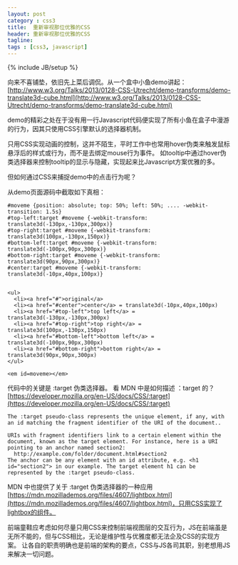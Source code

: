 ```yaml
---
layout: post
category : css3
title:  重新审视那位优雅的CSS
header: 重新审视那位优雅的CSS
tagline:
tags : [css3, javascript]
---
```

{% include JB/setup %}

向来不喜铺垫，依旧先上菜后调侃。从一个盒中小鱼demo讲起：
[http://www.w3.org/Talks/2013/0128-CSS-Utrecht/demo-transforms/demo-translate3d-cube.html](http://www.w3.org/Talks/2013/0128-CSS-Utrecht/demo-transforms/demo-translate3d-cube.html)

demo的精彩之处在于没有用一行Javascript代码便实现了所有小鱼在盒子中漫游的行为，因其只使用CSS引擎默认的选择器机制。

只用CSS实现动画的控制，这并不陌生，平时工作中也常用hover伪类来触发鼠标悬浮后的样式或行为，而不是去绑定mouse行为事件。
如tooltip中通过hover伪类选择器来控制tooltip的显示与隐藏，实现起来比Javascript方案优雅的多。

但如何通过CSS来捕捉demo中的点击行为呢？

从demo页面源码中截取如下真相：

    #moveme {position: absolute; top: 50%; left: 50%; .... -webkit-transition: 1.5s}
    #top-left:target #moveme {-webkit-transform: translate3d(-130px,-130px,300px)}
    #top-right:target #moveme {-webkit-transform: translate3d(100px,-130px,150px)}
    #bottom-left:target #moveme {-webkit-transform: translate3d(-100px,90px,300px)}
    #bottom-right:target #moveme {-webkit-transform: translate3d(90px,90px,300px)}
    #center:target #moveme {-webkit-transform: translate3d(-10px,40px,100px)}


    <ul>
      <li><a href="#">original</a>
      <li><a href="#center">center</a> = translate3d(-10px,40px,100px)
      <li><a href="#top-left">top left</a> = translate3d(-130px,-130px,300px)
      <li><a href="#top-right">top right</a> = translate3d(100px,-130px,150px)
      <li><a href="#bottom-left">bottom left</a> = translate3d(-100px,90px,300px)
      <li><a href="#bottom-right">bottom right</a> = translate3d(90px,90px,300px)
    </ul>

    <em id=moveme></em>


代码中的关键是 :target 伪类选择器。 看 MDN 中是如何描述 ：target 的？ [https://developer.mozilla.org/en-US/docs/CSS/:target](https://developer.mozilla.org/en-US/docs/CSS/:target)

    The :target pseudo-class represents the unique element, if any, with an id matching the fragment identifier of the URI of the document..

    URIs with fragment identifiers link to a certain element within the document, known as the target element. For instance, here is a URI pointing to an anchor named section2:
      http://example.com/folder/document.html#section2
    The anchor can be any element with an id attribute, e.g. <h1 id="section2"> in our example. The target element h1 can be represented by the :target pseudo-class.


MDN 中也提供了关于 :target 伪类选择器的一种应用[https://mdn.mozillademos.org/files/4607/lightbox.html](https://mdn.mozillademos.org/files/4607/lightbox.html)，只用CSS实现了lightbox的组件。

前端童鞋应考虑如何尽量只用CSS来控制前端视图层的交互行为，JS在前端虽是无所不能的，但与CSS相比，无论是维护性与优雅度都无法企及CSS的实现方案。
让各自的职责明确也是前端的架构的要点，CSS与JS各司其职，别老想用JS来解决一切问题。